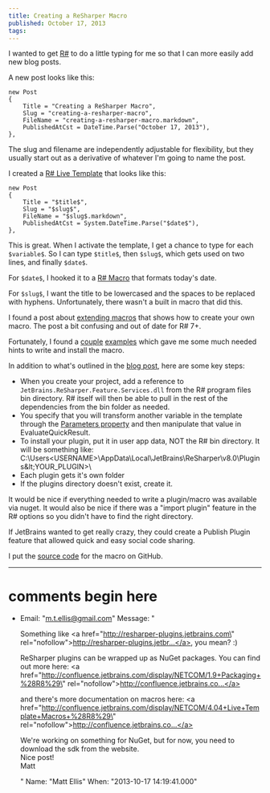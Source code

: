 ```yaml
---
title: Creating a ReSharper Macro
published: October 17, 2013
tags: 
---
```


I wanted to get [R#] to do a little typing for me so that I can more easily add new blog posts.

A new post looks like this:
    
    new Post
    {
        Title = "Creating a ReSharper Macro",
        Slug = "creating-a-resharper-macro",
        FileName = "creating-a-resharper-macro.markdown",
        PublishedAtCst = DateTime.Parse("October 17, 2013"),
    },

The slug and filename are independently adjustable for flexibility, but they usually start out as a derivative of whatever I'm going to name the post.

I created a [R# Live Template] that looks like this:

    new Post
    {
        Title = "$title$",
        Slug = "$slug$",
        FileName = "$slug$.markdown",
        PublishedAtCst = System.DateTime.Parse("$date$"),
    },

This is great. When I activate the template, I get a chance to type for each `$variable$`. So I can type `$title$`, then `$slug$`, which gets used on two lines, and finally `$date$`.

 For `$date$`, I hooked it to a [R# Macro] that formats today's date.

 For `$slug$`, I want the title to be lowercased and the spaces to be replaced with hyphens. Unfortunately, there wasn't a built in macro that did this.

 I found a post about [extending macros] that shows how to create your own macro. The post a bit confusing and out of date for R# 7+.

 Fortunately, I found a [couple][example 1] [examples][example 2] which gave me some much needed hints to write and install the macro.

 In addition to what's outlined in the [blog post][extending macros], here are some key steps:

* When you create your project, add a reference to `JetBrains.ReSharper.Feature.Services.dll` from the R# program files bin directory. R# itself will then be able to pull in the rest of the dependencies from the bin folder as needed.
* You specify that you will transform another variable in the template through the [Parameters property][example 1] and then manipulate that value in EvaluateQuickResult.
* To install your plugin, put it in user app data, NOT the R# bin directory. It will be something like: C:\Users&lt;USERNAME&gt;\AppData\Local\JetBrains\ReSharper\v8.0\Plugins\&lt;YOUR_PLUGIN&gt;\
* Each plugin gets it's own folder 
* If the plugins directory doesn't exist, create it.

It would be nice if everything needed to write a plugin/macro was available via nuget. It would also be nice if there was a "import plugin" feature in the R# options so you didn't have to find the right directory.

If JetBrains wanted to get really crazy, they could create a Publish Plugin feature that allowed quick and easy social code sharing.

I put the [source code] for the macro on GitHub.

[R#]: http://www.jetbrains.com/resharper/
[R# Live Template]: http://www.jetbrains.com/resharper/features/codeTemplate.html
[R# Macro]: http://www.jetbrains.com/resharper/webhelp/Reference__Choose_Macro.html
[extending macros]: http://blogs.jetbrains.com/dotnet/2010/10/templates-galore-extending-functionality-with-macros/
[example 1]: https://github.com/markcapaldi/ReSharperMacros/blob/205aa6368765f742b809c11923d28f78e6e2cdca/ReSharperMacros/TestFixtureVariableExpansionMacro.cs#L49
[example 2]: https://github.com/joaroyen/ReSharperExtensions
[source code]: https://github.com/kijanawoodard/ResharperPlugins/blob/master/src/LowercaseHypens.cs

---
# comments begin here

- Email: "m.t.ellis@gmail.com"
  Message: "<p>Something like <a href=\"http://resharper-plugins.jetbrains.com\" rel=\"nofollow\">http://resharper-plugins.jetbr...</a>, you mean? :)</p><p>ReSharper plugins can be wrapped up as NuGet packages. You can find out more here: <a href=\"http://confluence.jetbrains.com/display/NETCOM/1.9+Packaging+%28R8%29\" rel=\"nofollow\">http://confluence.jetbrains.co...</a></p><p>and there's more documentation on macros here: <a href=\"http://confluence.jetbrains.com/display/NETCOM/4.04+Live+Template+Macros+%28R8%29\" rel=\"nofollow\">http://confluence.jetbrains.co...</a></p><p>We're working on something for NuGet, but for now, you need to download the sdk from the website.<br>Nice post!<br>Matt</p>"
  Name: "Matt Ellis"
  When: "2013-10-17 14:19:41.000"